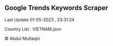 

## Google Trends Keywords Scraper 
 
Last Update 01-05-2023 , 23:31:24

Country List :
VIETNAM.json



© Abdul Muttaqin 
